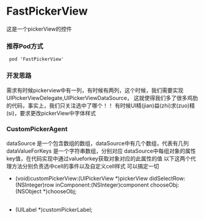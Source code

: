 # FastPickerView
这是一个pickerView的控件
### 推荐Pod方式
	 pod 'FastPickerView'
### 开发思路
需求有时候pickerview中有一列，有时候有两列，这个时候，我们需要实现UIPickerViewDelegate,UIPickerViewDataSource，
这就使得我们多了很多鸡肋的代码，事实上，我们只关注选中了哪个！！
有时候UI精(jian)益(zhi)求(zuo)精(si)，要求更改pickerView中字体样式

### CustomPickerAgent

dataSource 是一个包含数组的数组，dataSource中有几个数组，代表有几列
dataValueForKeys 是一个字符串数组，分别对应 dataSource中每组对象的属性key值，在代码实现中通过valueforkey获取对象对应的此属性的值
以下这两个代理方法分别负责选中cell的事件以及自定义cell样式 可以搞定一切 <br>

- (void)customPickerView:(UIPickerView *)pickerView didSelectRow:(NSInteger)row inComponent:(NSInteger)component chooseObj:(NSObject *)chooseObj; <br> <br>

- (UILabel *)customPickerLabel;
